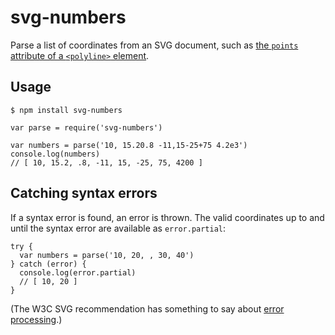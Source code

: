 # svg-numbers

Parse a list of coordinates from an SVG document, such as [the `points` attribute of a `<polyline>` element][1].

  [1]: http://www.w3.org/TR/SVG/shapes.html#PointsBNF

## Usage

`$ npm install svg-numbers`

    var parse = require('svg-numbers')

    var numbers = parse('10, 15.20.8 -11,15-25+75 4.2e3')
    console.log(numbers)
    // [ 10, 15.2, .8, -11, 15, -25, 75, 4200 ]

## Catching syntax errors

If a syntax error is found, an error is thrown. The valid coordinates up to and until the syntax error are available as `error.partial`:

    try {
      var numbers = parse('10, 20, , 30, 40')
    } catch (error) {
      console.log(error.partial)
      // [ 10, 20 ]
    }

(The W3C SVG recommendation has something to say about [error processing][2].)

  [2]: http://www.w3.org/TR/SVG/implnote.html#ErrorProcessing
